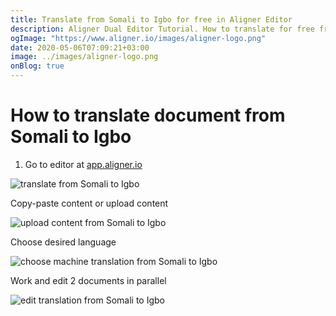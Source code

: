 ```yaml
---
title: Translate from Somali to Igbo for free in Aligner Editor
description: Aligner Dual Editor Tutorial. How to translate for free from Somali to Igbo. Aligner is multilingual document management platform. 
ogImage: "https://www.aligner.io/images/aligner-logo.png"
date: 2020-05-06T07:09:21+03:00
image: ../images/aligner-logo.png
onBlog: true
---
```


# How to translate document from Somali to Igbo

1. Go to editor at [app.aligner.io](https://app.aligner.io "Aligner App web page")

![translate from Somali to Igbo](../aligner-blank-editor.png "translate from Somali to Igbo")

Copy-paste content or upload content

![upload content from Somali to Igbo](../aligner-uploaded-document.png "upload content from Somali to Igbo")

Choose desired language

![choose machine translation from Somali to Igbo](../aligner-language-dropdown.png "choose machine translation from Somali to Igbo")

Work and edit 2 documents in parallel

![edit translation from Somali to Igbo](../aligner-double-sitded-editor.png "edit translation from Somali to Igbo")

